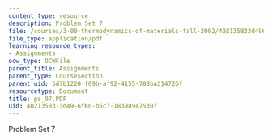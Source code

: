 ```yaml
---
content_type: resource
description: Problem Set 7
file: /courses/3-00-thermodynamics-of-materials-fall-2002/402135833d496f60b6c7183989475307_ps_07.PDF
file_type: application/pdf
learning_resource_types:
- Assignments
ocw_type: OCWFile
parent_title: Assignments
parent_type: CourseSection
parent_uid: 5d7b1220-f09b-af92-4155-788ba214726f
resourcetype: Document
title: ps_07.PDF
uid: 40213583-3d49-6f60-b6c7-183989475307
---
```

Problem Set 7


